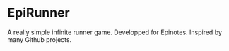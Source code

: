# EpiRunner
A really simple infinite runner game. Developped for Epinotes. Inspired by many Github projects.
